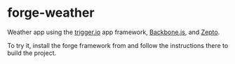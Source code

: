 forge-weather
=============

Weather app using the [trigger.io](http://trigger.io) app framework, [Backbone.js](http://backbonejs.com), and [Zepto](https://github.com/madrobby/zepto).

To try it, install the forge framework from [](http://trigger.io) and follow the instructions there to build the project.